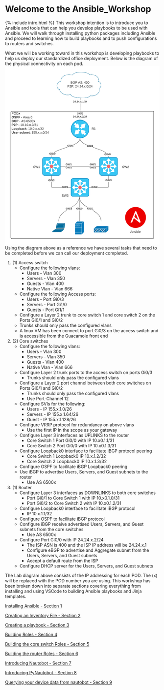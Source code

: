 # Welcome to the Ansible_Workshop
{% include intro.html %}
This workshop intention is to introduce you to Ansible and tools that can help you develop playbooks to be used with Ansible. We will walk through installing python packages including Ansible and proceed to learning how to build playbooks and to push configurations to routers and switches.

What we will be working toward in this workshop is developing playbooks to help us deploy our standardized office deployment. Below is the diagram of the physical connectivity on each pod. 
<img src="/assets/images/Ansible-WorkShop.png" alt="">
Using the diagram above as a reference we have several tasks that need to be completed before we can call our deployment completed.
1. (1) Access switch
    * Configure the following vlans:
      * Users - Vlan 300
      * Servers - Vlan 350
      * Guests - Vlan 400
      * Native Vlan - Vlan 666
    * Configure the following Access ports:
      * Users - Port Gi0/3 
      * Servers - Port Gi1/0
      * Guests - Port Gi1/1
    *  Configure a Layer 2 trunk to core switch 1 and core switch 2 on the Ports Gi0/1 and Gi0/2
      * Trunks should only pass the configured vlans
    * A linux VM has been connect to port Gi0/3 on the access switch and is accessible from the Guacamole front end
2. (2) Core switches
    * Configure the following vlans:
      * Users - Vlan 300
      * Servers - Vlan 350
      * Guests - Vlan 400
      * Native Vlan - Vlan 666
    * Configure Layer 2 trunk ports to the access switch on ports Gi0/3
      * Trunks should only pass the configured vlans
    * Configure a Layer 2 port channel between both core switches on Ports Gi0/1 and Gi0/2
      * Trunks should only pass the configured vlans
      * Use Port-Channel 12
    * Configure SVIs for the following: 
      * Users - IP 155.x.1.0/26
      * Servers - IP 155.x.1.64/26
      * Guest - IP 155.x.1.128/26
    * Configure VRRP protocol for redundancy on above vlans
      * Use the first IP in the scope as your gateway
    * Configure Layer 3 interfaces as UPLINKS to the router
      * Core Switch 1 Port Gi0/0 with IP 10.x0.1.1/31
      * Core Switch 2 Port Gi0/0 with IP 10.x0.1.3/31
    * Configure Loopback0 interface to facilitate iBGP protocol peering
      * Core Switch 1 Loopback0 IP 10.x.1.2/32
      * Core Switch 2 Loopback0 IP 10.x.1.3/32
    * Configure OSPF to facilitate iBGP Loopback0 peering
    * Use iBGP to advertise Users, Servers, and Guest subnets to the router
      * Use AS 6500x
3.  (1) Router
    * Configure Layer 3 interfaces as DOWNLINKS to both core switches
      * Port Gi0/1 to Core Switch 1 with IP 10.x0.1.0/31
      * Port Gi0/2 to Core Switch 2 with IP 10.x0.1.2/31
    * Configure Loopback0 interface to facilitate iBGP protocol
      * IP 10.x.1.1/32
    * Configure OSPF to facilitate iBGP protocol
    * Configure iBGP receive advertised Users, Servers, and Guest subnets from the core switches
      * Use AS 6500x
    * Configure Port Gi0/0 with IP 24.24.x.2/24
      * The ISP ASN is 400 and the ISP IP address will be 24.24.x.1
      * Configure eBGP to advertise and Aggregate subnet from the Users, Servers, and Guest subnets 
      * Accept a default route from the ISP
    * Configure DHCP server for the Users, Servers, and Guest subnets

The Lab diagram above consists of the IP addressing for each POD. The (x) will be replaced with the POD number you are using. This workshop has been broken down into separate sections covering everything from installing and using VSCode to building Ansible playbooks and Jinja templates.

 <!-- You can access your assigned pod [Here](http://guacamole.ansible-lab.com:8080/guacamole) -->

[Installing Ansible - Section 1](installing_ansible.md)

[Creating an Inventory File - Section 2](inventory_file.md)

[Creating a playbook - Section 3](first_play.md)

[Building Roles - Section 4](building_roles.md)

[Building the core switch Roles - Section 5](section5-coreswitch.md)

[Building the router Roles - Section 6](section6-router.md)

[Introducing Nautobot - Section 7](section7-nautobot.md)

[Introducing PyNautobot - Section 8](section8-pynautobot.md)

[Querying your device data from nautobot - Section 9](section9-querynautobot.md)

